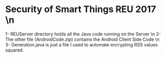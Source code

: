 # Security of Smart Things REU 2017 \n
1- REUServer directory holds all the Java code running on the Server \n
2- The other file (AndroidCode.zip) contains the Android Client Side Code \n
3- Generation.java is just a file I used to automate encrypting RSS values squared.  
